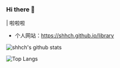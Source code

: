 ### Hi there 👋

<!--
**shhch/shhch** is a ✨ _special_ ✨ repository because its `README.md` (this file) appears on your GitHub profile.

Here are some ideas to get you started:

- 🔭 I’m currently working on ...
- 🌱 I’m currently learning ...
- 👯 I’m looking to collaborate on ...
- 🤔 I’m looking for help with ...
- 💬 Ask me about ...
- 📫 How to reach me: ...
- 😄 Pronouns: ...
- ⚡ Fun fact: ...
-->

| 啦啦啦

+ 个人网站：https://shhch.github.io/library

![shhch's github stats](https://github-readme-stats.vercel.app/api?username=shhch&bg_color=128,363636,FFB90F&title_color=fff&text_color=fff&show_icons=true&icon_color=BFEFFF)

![Top Langs](https://github-readme-stats.vercel.app/api/top-langs/?username=shhch&layout=compact)
